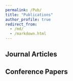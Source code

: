 ```yaml
---
permalink: /Pub/
title: "Publications"
author_profile: true
redirect_from: 
  - /md/
  - /markdown.html
---
```


## Journal Articles



## Conference Papers



